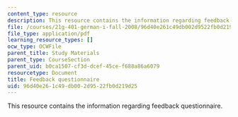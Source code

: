 ```yaml
---
content_type: resource
description: This resource contains the information regarding feedback questionnaire.
file: /courses/21g-401-german-i-fall-2008/96d40e261c49db002d9522fb0d219d25_MIT21G_401F08_final_feed.pdf
file_type: application/pdf
learning_resource_types: []
ocw_type: OCWFile
parent_title: Study Materials
parent_type: CourseSection
parent_uid: b0ca1507-cf3d-dcef-45ce-f688a86a6079
resourcetype: Document
title: Feedback questionnaire
uid: 96d40e26-1c49-db00-2d95-22fb0d219d25
---
```

This resource contains the information regarding feedback questionnaire.

